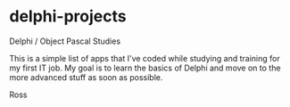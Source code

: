 # delphi-projects
Delphi / Object Pascal Studies

This is a simple list of apps that I've coded while studying and training for my first IT job. My goal is to learn the basics of Delphi and move on to the more advanced stuff as soon as possible.

Ross
